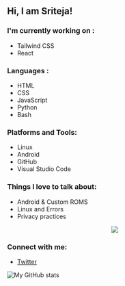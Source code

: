## Hi, I am Sriteja!

### I'm currently working on :

- Tailwind CSS
- React 

### Languages :

- HTML
- CSS
- JavaScript
- Python
- Bash

### Platforms and Tools:

- Linux 
- Android 
- GitHub
- Visual Studio Code 

### Things I love to talk about:

- Android & Custom ROMS
- Linux and Errors 
- Privacy practices 

<p align=center><img src="https://komarev.com/ghpvc/?username=sriteja-t&color=ff5656&style=flat-square"></img></p>

### Connect with me:

- [Twitter](https://twitter.com/askyourbrain)

![My GitHub stats](https://github-readme-stats.vercel.app/api?username=sriteja-t&show_icons=true&theme=prussian)